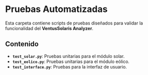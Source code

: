 # Pruebas Automatizadas

Esta carpeta contiene scripts de pruebas diseñados para validar la funcionalidad del **VentusSolaris Analyzer**.

## Contenido

- **`test_solar.py`**: Pruebas unitarias para el módulo solar.
- **`test_eolico.py`**: Pruebas unitarias para el módulo eólico.
- **`test_interface.py`**: Pruebas para la interfaz de usuario.
